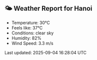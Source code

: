 <!-- WEATHER-START -->
## 🌤 Weather Report for Hanoi

- Temperature: 30°C
- Feels like: 37°C
- Conditions: clear sky
- Humidity: 82%
- Wind Speed: 3.3 m/s

Last updated: 2025-09-04 16:28:04 UTC
<!-- WEATHER-END -->
